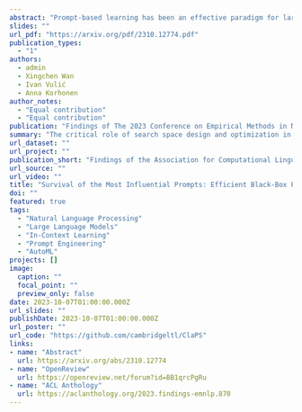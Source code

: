 ```yaml
---
abstract: "Prompt-based learning has been an effective paradigm for large pretrained language models (LLM), enabling few-shot or even zero-shot learning. Black-box prompt search has received growing interest recently for its distinctive properties of gradient-free optimization, proven particularly useful and powerful for model-as-a-service usage. However, the discrete nature and the complexity of combinatorial optimisation hinder the efficiency of modern black-box approaches. Despite extensive research on search algorithms, the crucial aspect of search space design and optimisation has been largely overlooked. In this paper, we first conduct a sensitivity analysis by prompting LLM, revealing that only a small number of tokens exert a disproportionate amount of influence on LLM predictions. Leveraging this insight, we propose the Clustering and Pruning for Efficient Black-box Prompt Search (ClaPS), a simple black-box search method that first clusters and prunes the search space to focus exclusively on influential prompt tokens. By employing even simple search methods within the pruned search space, ClaPS achieves state-of-the-art performance across various tasks and LLMs, surpassing the performance of complex approaches while significantly reducing search costs. Our findings underscore the critical role of search space design and optimization in enhancing both the usefulness as well as the efficiency of black-box prompt-based learning."
slides: ""
url_pdf: "https://arxiv.org/pdf/2310.12774.pdf"
publication_types:
  - "1"
authors:
  - admin
  - Xingchen Wan
  - Ivan Vulić
  - Anna Korhonen
author_notes: 
  - "Equal contribution"
  - "Equal contribution"
publication: "Findings of The 2023 Conference on Empirical Methods in Natural Language Processing (EMNLP), 2023"
summary: "The critical role of search space design and optimization in enhancing the efficiency of black-box prompt-based learning."
url_dataset: ""
url_project: ""
publication_short: "Findings of the Association for Computational Linguistics (EMNLP)"
url_source: ""
url_video: ""
title: "Survival of the Most Influential Prompts: Efficient Black-Box Prompt Search via Clustering and Pruning"
doi: ""
featured: true
tags: 
  - "Natural Language Processing"
  - "Large Language Models"
  - "In-Context Learning"
  - "Prompt Engineering"
  - "AutoML"
projects: []
image:
  caption: ""
  focal_point: ""
  preview_only: false
date: 2023-10-07T01:00:00.000Z
url_slides: ""
publishDate: 2023-10-07T01:00:00.000Z
url_poster: ""
url_code: "https://github.com/cambridgeltl/ClaPS"
links:
- name: "Abstract"
  url: https://arxiv.org/abs/2310.12774
- name: "OpenReview"
  url: https://openreview.net/forum?id=BB1qrcPgRu
- name: "ACL Anthology"
  url: https://aclanthology.org/2023.findings-emnlp.870
---
```

